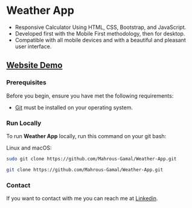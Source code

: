 # Weather App
- Responsive Calculator Using HTML, CSS, Bootstrap, and JavaScript.
- Developed first with the Mobile First methodology, then for desktop.
- Compatible with all mobile devices and with a beautiful and pleasant user interface.

## [Website Demo](https://mahrous-gamal.github.io/Weather-App/)


### Prerequisites

Before you begin, ensure you have met the following requirements:

* [Git](https://git-scm.com/downloads "Download Git") must be installed on your operating system.

### Run Locally

To run **Weather App** locally, run this command on your git bash:

Linux and macOS:

```bash
sudo git clone https://github.com/Mahrous-Gamal/Weather-App.git
```

```bash
git clone https://github.com/Mahrous-Gamal/Weather-App.git
```

### Contact

If you want to contact with me you can reach me at [Linkedin](https://www.linkedin.com/in/mahrous-gamal-044693218/).
